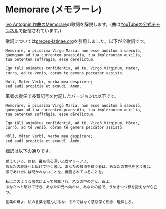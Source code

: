 # Memorare (メモラーレ)
[Ivo Antognini作曲のMemorare](https://edition.icot.or.jp/product/memorare/?lang=en)の歌詞を解説します。(曲は[YouTubeの公式チャンネル](https://www.youtube.com/watch?v=VAycNJx2bzo&ab_channel=IvoAntognini)で配信されています。)

歌詞については[preces-latinae.org](https://preces-latinae.org/thesaurus/BVM/Memorare.html)を引用しました。以下が全歌詞です。

```
Memorare, o piissima Virgo Maria, non esse auditum a saeculo,
quemquam ad tua currentem praesidia, tua implorantem auxilia,
tua petentem suffragia, esse derelictum.

Ego tali animatus confidentia, ad te, Virgo Virginum, Mater,
curro, ad te venio, coram te gemens peccator assisto.

Noli, Mater Verbi, verba mea despicere;
sed audi propitia et exaudi. Amen.
```

筆者の責任で長音記号を付記したバージョンは以下です。

```
Memorāre, ō piissima Virgō Marīa, nōn esse audītum ā saeculō,
quemquam ad tua currentem praesidia, tua implōrantem auxilia,
tua petentem suffrāgia, esse dērelictum.

Ego tālī animātus confīdentiā, ad tē, Virgō Virginum, Māter,
currō, ad tē veniō, cōram tē gemens peccātor assistō.

Nōlī, Māter Verbī, verba mea despicere;
sed audī propitia et exaudī. Āmēn.
```

拙訳は以下の通りです。

```
覚えていろ、おお、最も信心深い乙女マリーアよ、
あなたの庇護へと駆けて行く者は、あなたの救済を願う者は、あなたの意見を乞う者は、
誰であれ世には聞かれないことを、無視されていることを。

私はこのような信念によって鼓舞され、乙女の中の乙女、母よ、
あなたへと駆けて行き、あなたの元へ向かい、あなたの前で、うめきつつ罪を抱えながら立つ。

言葉の母よ、私の言葉を軽んじるな、そうではなく慈悲深く聞き、理解しろ。
```
